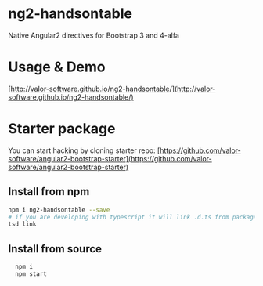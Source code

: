 # ng2-handsontable

Native Angular2 directives for Bootstrap 3 and 4-alfa

# Usage & Demo
[http://valor-software.github.io/ng2-handsontable/](http://valor-software.github.io/ng2-handsontable/)

# Starter package

You can start hacking by cloning starter repo:
[https://github.com/valor-software/angular2-bootstrap-starter](https://github.com/valor-software/angular2-bootstrap-starter)

## Install from npm

```bash
npm i ng2-handsontable --save
# if you are developing with typescript it will link .d.ts from package definition
tsd link
```

## Install from source

```bash
  npm i
  npm start
```
